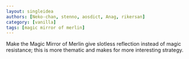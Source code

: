 ```yaml
---
layout: singleidea
authors: [Neko-chan, stenno, aosdict, Anag, rikersan]
category: [vanilla]
tags: [magic mirror of merlin]
---
```

Make the Magic Mirror of Merlin give slotless reflection instead of magic resistance; this is more thematic and makes for more interesting strategy.

